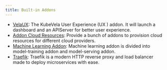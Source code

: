 ```yaml
---
title: Built-in Addons
---
```


* [VelaUX](./velaux): The KubeVela User Experience (UX ) addon. It will launch a dashboard and an APIServer for better user experience.
* [Addon Cloud Resources](./terraform): Provide a bunch of addons to provision cloud resources for different cloud providers.
* [Machine Learning Addon](./ai): Machine learning addon is divided into model-training addon and model-serving addon.
* [Traefik](./traefik): Traefik is a modern HTTP reverse proxy and load balancer made to deploy microservices with ease.
